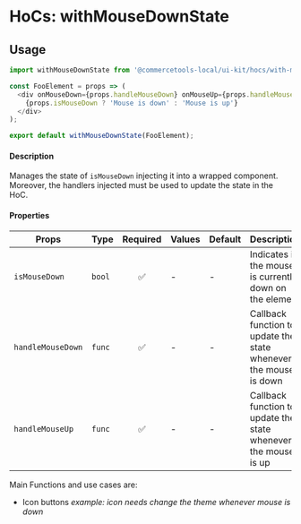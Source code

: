 # HoCs: withMouseDownState

## Usage

```js
import withMouseDownState from '@commercetools-local/ui-kit/hocs/with-mouse-down-state';

const FooElement = props => (
  <div onMouseDown={props.handleMouseDown} onMouseUp={props.handleMouseUp}>
    {props.isMouseDown ? 'Mouse is down' : 'Mouse is up'}
  </div>
);

export default withMouseDownState(FooElement);
```

#### Description

Manages the state of `isMouseDown` injecting it into a wrapped component.
Moreover, the handlers injected must be used to update the state in the HoC.

#### Properties

| Props             | Type   | Required | Values | Default | Description                                                      |
| ----------------- | ------ | :------: | ------ | ------- | ---------------------------------------------------------------- |
| `isMouseDown`     | `bool` |    ✅    | -      | -       | Indicates if the mouse is currently down on the element          |
| `handleMouseDown` | `func` |    ✅    | -      | -       | Callback function to update the state whenever the mouse is down |
| `handleMouseUp`   | `func` |    ✅    | -      | -       | Callback function to update the state whenever the mouse is up   |

Main Functions and use cases are:

* Icon buttons _example: icon needs change the theme whenever mouse is down_
